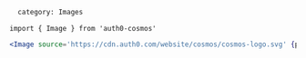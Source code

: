 ```meta
  category: Images
```

`import { Image } from 'auth0-cosmos'`

```jsx
<Image source='https://cdn.auth0.com/website/cosmos/cosmos-logo.svg' {props} />
```
